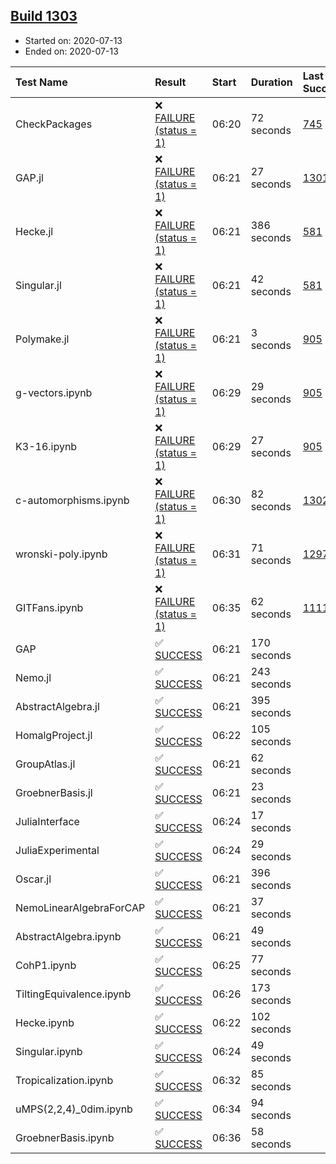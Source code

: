 ## [Build 1303](https://oscarci.mathematik.uni-kl.de/job/oscar-julia-1.4/1303/)

* Started on: 2020-07-13
* Ended on: 2020-07-13

| Test Name    | Result | Start | Duration | Last Success | First Failure |
|:-------------|:-------|:------|:---------|:-------------|:--------------|
| CheckPackages | ❌ [FAILURE (status = 1)](https://oscarci.mathematik.uni-kl.de/job/oscar-julia-1.4/1303/artifact/logs/build-1303/CheckPackages.log) | 06:20 | 72 seconds | [745](https://oscarci.mathematik.uni-kl.de/job/oscar-julia-1.4/745/) | [746](https://oscarci.mathematik.uni-kl.de/job/oscar-julia-1.4/746/) |
| GAP.jl | ❌ [FAILURE (status = 1)](https://oscarci.mathematik.uni-kl.de/job/oscar-julia-1.4/1303/artifact/logs/build-1303/GAP.jl.log) | 06:21 | 27 seconds | [1301](https://oscarci.mathematik.uni-kl.de/job/oscar-julia-1.4/1301/) | [1302](https://oscarci.mathematik.uni-kl.de/job/oscar-julia-1.4/1302/) |
| Hecke.jl | ❌ [FAILURE (status = 1)](https://oscarci.mathematik.uni-kl.de/job/oscar-julia-1.4/1303/artifact/logs/build-1303/Hecke.jl.log) | 06:21 | 386 seconds | [581](https://oscarci.mathematik.uni-kl.de/job/oscar-julia-1.4/581/) | [582](https://oscarci.mathematik.uni-kl.de/job/oscar-julia-1.4/582/) |
| Singular.jl | ❌ [FAILURE (status = 1)](https://oscarci.mathematik.uni-kl.de/job/oscar-julia-1.4/1303/artifact/logs/build-1303/Singular.jl.log) | 06:21 | 42 seconds | [581](https://oscarci.mathematik.uni-kl.de/job/oscar-julia-1.4/581/) | [582](https://oscarci.mathematik.uni-kl.de/job/oscar-julia-1.4/582/) |
| Polymake.jl | ❌ [FAILURE (status = 1)](https://oscarci.mathematik.uni-kl.de/job/oscar-julia-1.4/1303/artifact/logs/build-1303/Polymake.jl.log) | 06:21 | 3 seconds | [905](https://oscarci.mathematik.uni-kl.de/job/oscar-julia-1.4/905/) | [907](https://oscarci.mathematik.uni-kl.de/job/oscar-julia-1.4/907/) |
| g-vectors.ipynb | ❌ [FAILURE (status = 1)](https://oscarci.mathematik.uni-kl.de/job/oscar-julia-1.4/1303/artifact/logs/build-1303/g-vectors.ipynb.log) | 06:29 | 29 seconds | [905](https://oscarci.mathematik.uni-kl.de/job/oscar-julia-1.4/905/) | [907](https://oscarci.mathematik.uni-kl.de/job/oscar-julia-1.4/907/) |
| K3-16.ipynb | ❌ [FAILURE (status = 1)](https://oscarci.mathematik.uni-kl.de/job/oscar-julia-1.4/1303/artifact/logs/build-1303/K3-16.ipynb.log) | 06:29 | 27 seconds | [905](https://oscarci.mathematik.uni-kl.de/job/oscar-julia-1.4/905/) | [907](https://oscarci.mathematik.uni-kl.de/job/oscar-julia-1.4/907/) |
| c-automorphisms.ipynb | ❌ [FAILURE (status = 1)](https://oscarci.mathematik.uni-kl.de/job/oscar-julia-1.4/1303/artifact/logs/build-1303/c-automorphisms.ipynb.log) | 06:30 | 82 seconds | [1302](https://oscarci.mathematik.uni-kl.de/job/oscar-julia-1.4/1302/) | [1303](https://oscarci.mathematik.uni-kl.de/job/oscar-julia-1.4/1303/) |
| wronski-poly.ipynb | ❌ [FAILURE (status = 1)](https://oscarci.mathematik.uni-kl.de/job/oscar-julia-1.4/1303/artifact/logs/build-1303/wronski-poly.ipynb.log) | 06:31 | 71 seconds | [1297](https://oscarci.mathematik.uni-kl.de/job/oscar-julia-1.4/1297/) | [1298](https://oscarci.mathematik.uni-kl.de/job/oscar-julia-1.4/1298/) |
| GITFans.ipynb | ❌ [FAILURE (status = 1)](https://oscarci.mathematik.uni-kl.de/job/oscar-julia-1.4/1303/artifact/logs/build-1303/GITFans.ipynb.log) | 06:35 | 62 seconds | [1111](https://oscarci.mathematik.uni-kl.de/job/oscar-julia-1.4/1111/) | [1112](https://oscarci.mathematik.uni-kl.de/job/oscar-julia-1.4/1112/) |
| GAP | ✅ [SUCCESS](https://oscarci.mathematik.uni-kl.de/job/oscar-julia-1.4/1303/artifact/logs/build-1303/GAP.log) | 06:21 | 170 seconds |  |  |
| Nemo.jl | ✅ [SUCCESS](https://oscarci.mathematik.uni-kl.de/job/oscar-julia-1.4/1303/artifact/logs/build-1303/Nemo.jl.log) | 06:21 | 243 seconds |  |  |
| AbstractAlgebra.jl | ✅ [SUCCESS](https://oscarci.mathematik.uni-kl.de/job/oscar-julia-1.4/1303/artifact/logs/build-1303/AbstractAlgebra.jl.log) | 06:21 | 395 seconds |  |  |
| HomalgProject.jl | ✅ [SUCCESS](https://oscarci.mathematik.uni-kl.de/job/oscar-julia-1.4/1303/artifact/logs/build-1303/HomalgProject.jl.log) | 06:22 | 105 seconds |  |  |
| GroupAtlas.jl | ✅ [SUCCESS](https://oscarci.mathematik.uni-kl.de/job/oscar-julia-1.4/1303/artifact/logs/build-1303/GroupAtlas.jl.log) | 06:21 | 62 seconds |  |  |
| GroebnerBasis.jl | ✅ [SUCCESS](https://oscarci.mathematik.uni-kl.de/job/oscar-julia-1.4/1303/artifact/logs/build-1303/GroebnerBasis.jl.log) | 06:21 | 23 seconds |  |  |
| JuliaInterface | ✅ [SUCCESS](https://oscarci.mathematik.uni-kl.de/job/oscar-julia-1.4/1303/artifact/logs/build-1303/JuliaInterface.log) | 06:24 | 17 seconds |  |  |
| JuliaExperimental | ✅ [SUCCESS](https://oscarci.mathematik.uni-kl.de/job/oscar-julia-1.4/1303/artifact/logs/build-1303/JuliaExperimental.log) | 06:24 | 29 seconds |  |  |
| Oscar.jl | ✅ [SUCCESS](https://oscarci.mathematik.uni-kl.de/job/oscar-julia-1.4/1303/artifact/logs/build-1303/Oscar.jl.log) | 06:21 | 396 seconds |  |  |
| NemoLinearAlgebraForCAP | ✅ [SUCCESS](https://oscarci.mathematik.uni-kl.de/job/oscar-julia-1.4/1303/artifact/logs/build-1303/NemoLinearAlgebraForCAP.log) | 06:21 | 37 seconds |  |  |
| AbstractAlgebra.ipynb | ✅ [SUCCESS](https://oscarci.mathematik.uni-kl.de/job/oscar-julia-1.4/1303/artifact/logs/build-1303/AbstractAlgebra.ipynb.log) | 06:21 | 49 seconds |  |  |
| CohP1.ipynb | ✅ [SUCCESS](https://oscarci.mathematik.uni-kl.de/job/oscar-julia-1.4/1303/artifact/logs/build-1303/CohP1.ipynb.log) | 06:25 | 77 seconds |  |  |
| TiltingEquivalence.ipynb | ✅ [SUCCESS](https://oscarci.mathematik.uni-kl.de/job/oscar-julia-1.4/1303/artifact/logs/build-1303/TiltingEquivalence.ipynb.log) | 06:26 | 173 seconds |  |  |
| Hecke.ipynb | ✅ [SUCCESS](https://oscarci.mathematik.uni-kl.de/job/oscar-julia-1.4/1303/artifact/logs/build-1303/Hecke.ipynb.log) | 06:22 | 102 seconds |  |  |
| Singular.ipynb | ✅ [SUCCESS](https://oscarci.mathematik.uni-kl.de/job/oscar-julia-1.4/1303/artifact/logs/build-1303/Singular.ipynb.log) | 06:24 | 49 seconds |  |  |
| Tropicalization.ipynb | ✅ [SUCCESS](https://oscarci.mathematik.uni-kl.de/job/oscar-julia-1.4/1303/artifact/logs/build-1303/Tropicalization.ipynb.log) | 06:32 | 85 seconds |  |  |
| uMPS(2,2,4)_0dim.ipynb | ✅ [SUCCESS](https://oscarci.mathematik.uni-kl.de/job/oscar-julia-1.4/1303/artifact/logs/build-1303/uMPS-2-2-4-_0dim.ipynb.log) | 06:34 | 94 seconds |  |  |
| GroebnerBasis.ipynb | ✅ [SUCCESS](https://oscarci.mathematik.uni-kl.de/job/oscar-julia-1.4/1303/artifact/logs/build-1303/GroebnerBasis.ipynb.log) | 06:36 | 58 seconds |  |  |

